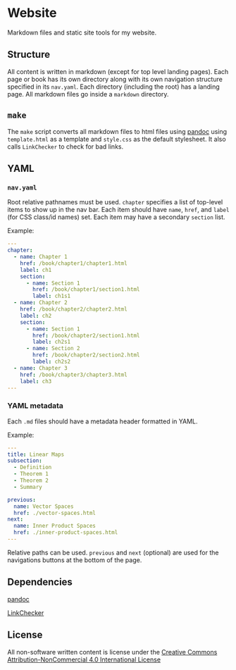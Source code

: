 # Website

Markdown files and static site tools for my website.

## Structure

All content is written in markdown (except for top level landing pages).
Each page or book has its own directory
along with its own navigation structure specified in its `nav.yaml`.
Each directory (including the root) has a landing page.
All markdown files go inside a `markdown` directory.

## `make`

The `make` script converts all markdown files to html files using
[pandoc](https://pandoc.org/)
using `template.html` as a template and `style.css` as the default stylesheet.
It also calls `LinkChecker` to check for bad links.

## YAML

### `nav.yaml`

Root relative pathnames must be used.
`chapter` specifies a list of top-level items to show up in the nav bar.
Each item should have `name`, `href`, and `label` (for CSS class/id names)
set.
Each item may have a secondary `section` list.

Example:
```yaml
---
chapter:
  - name: Chapter 1
    href: /book/chapter1/chapter1.html
    label: ch1
    section:
      - name: Section 1
        href: /book/chapter1/section1.html
        label: ch1s1
  - name: Chapter 2
    href: /book/chapter2/chapter2.html
    label: ch2
    section:
      - name: Section 1
        href: /book/chapter2/section1.html
        label: ch2s1
      - name: Section 2
        href: /book/chapter2/section2.html
        label: ch2s2
  - name: Chapter 3
    href: /book/chapter3/chapter3.html
    label: ch3
---
```

### YAML metadata

Each `.md` files should have a metadata header formatted in YAML.

Example:
```yaml
---
title: Linear Maps
subsection:
  - Definition
  - Theorem 1
  - Theorem 2
  - Summary

previous:
  name: Vector Spaces
  href: ./vector-spaces.html
next:
  name: Inner Product Spaces
  href: ./inner-product-spaces.html
---
```
Relative paths can be used.
`previous` and `next` (optional)
are used for the navigations buttons at the bottom of the page.

## Dependencies

[pandoc](https://github.com/jgm/pandoc/releases)

[LinkChecker](https://linkchecker.github.io/linkchecker/install.html)

## License

All non-software written content is license under the
[Creative Commons Attribution-NonCommercial 4.0 International License](https://creativecommons.org/licenses/by-nc/4.0/)
